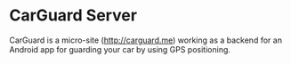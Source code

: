 CarGuard Server
===============

CarGuard is a micro-site (http://carguard.me) working as a backend for an Android app for guarding your car by using GPS positioning.
